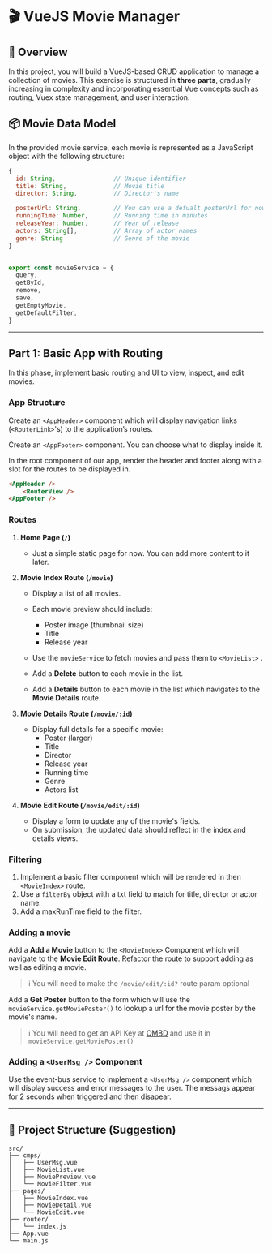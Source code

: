 # 🎬 VueJS Movie Manager

## 🧩 Overview

In this project, you will build a VueJS-based CRUD application to manage a collection of movies. This exercise is structured in **three parts**, gradually increasing in complexity and incorporating essential Vue concepts such as routing, Vuex state management, and user interaction.

## 📦 Movie Data Model

In the provided movie service, each movie is represented as a JavaScript object with the following structure:

```js
{
  id: String,                // Unique identifier
  title: String,             // Movie title
  director: String,          // Director's name

  posterUrl: String,         // You can use a defualt posterUrl for now.
  runningTime: Number,       // Running time in minutes
  releaseYear: Number,       // Year of release
  actors: String[],          // Array of actor names
  genre: String              // Genre of the movie
}


export const movieService = {
  query,
  getById,
  remove,
  save,
  getEmptyMovie,
  getDefaultFilter,
}
```

---

## Part 1: Basic App with Routing

In this phase, implement basic routing and UI to view, inspect, and edit movies.

### App Structure

Create an `<AppHeader>` component which will display navigation links (`<RouterLink>`'s) to the application’s routes.

Create an `<AppFooter>` component. You can choose what to display inside it.

In the root component of our app, render the header and footer along with a slot for the routes to be displayed in.

```html
<AppHeader />
    <RouterView />
<AppFooter />
```
### Routes

1. **Home Page (`/`)**

    - Just a simple static page for now. You can add more content to it later.

1. **Movie Index Route (`/movie`)**
    - Display a list of all movies.
    - Each movie preview should include:
        - Poster image (thumbnail size)
        - Title
        - Release year

    -   Use the `movieService` to fetch movies and pass them to `<MovieList>` .
    -   Add a **Delete** button to each movie in the list.
    -   Add a **Details** button to each movie in the list which navigates to the **Movie Details** route.

1. **Movie Details Route (`/movie/:id`)**

    - Display full details for a specific movie:
        - Poster (larger)
        - Title
        - Director
        - Release year
        - Running time
        - Genre
        - Actors list

1. **Movie Edit Route (`/movie/edit/:id`)**
    - Display a form to update any of the movie's fields.
    - On submission, the updated data should reflect in the index and details views.

### Filtering

1. Implement a basic filter component which will be rendered in then `<MovieIndex>` route. 
1. Use a `filterBy` object with a txt field to match for title, director or actor name.
1. Add a maxRunTime field to the filter.

### Adding a movie

Add a **Add a Movie** button to the `<MovieIndex>` Component which will navigate to the **Movie Edit Route**. Refactor the route to support adding as well as editing a movie.

> ℹ️ You will need to make the `/movie/edit/:id?` route param optional

Add a **Get Poster** button to the form which will use the `movieService.getMoviePoster()` to lookup a url for the movie poster by the movie's name.

> ℹ️ You will need to get an API Key at [OMBD](https://www.omdbapi.com/apikey.aspx) and use it in `movieService.getMoviePoster()` 

### Adding a `<UserMsg />` Component

Use the event-bus service to implement a `<UserMsg />` component which will display success and error messages to the user. The messags appear for 2 seconds when triggered and then disapear.

---

## 📁 Project Structure (Suggestion)

```
src/
├── cmps/
│   ├── UserMsg.vue
│   ├── MovieList.vue
│   ├── MoviePreview.vue
│   └── MovieFilter.vue
├── pages/
│   ├── MovieIndex.vue
│   ├── MovieDetail.vue
│   └── MovieEdit.vue
├── router/
│   └── index.js
├── App.vue
└── main.js
```
